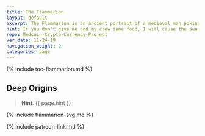 ```yaml
---
title: The Flammarion
layout: default
excerpt: The Flammarion is an ancient portrait of a medieval man poking his head into the ether ...
hint: If you don't give me and my crew some food, I will cause the sun to stop shining! ~ Christopher Columbus, circa 1500 CE
repo: Medcoin-Crypto-Currency-Project
ver_date: 11-24-19
navigation_weight: 9
categories: page
---
```


{% include toc-flammarion.md %}

## Deep Origins

> **Hint**. {{ page.hint }}

{% include flammarion-svg.md %}

{% include patreon-link.md %}
